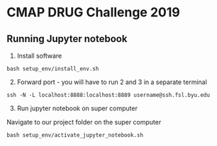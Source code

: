 # CMAP DRUG Challenge 2019

## Running Jupyter notebook

1. Install software

```{bash}
bash setup_env/install_env.sh
```

2. Forward port - you will have to run 2 and 3 in a separate terminal

```{bash}
ssh -N -L localhost:8888:localhost:8889 username@ssh.fsl.byu.edu
```

3. Run jupyter notebook on super computer

Navigate to our project folder on the super computer

```{bash}
bash setup_env/activate_jupyter_notebook.sh
```

